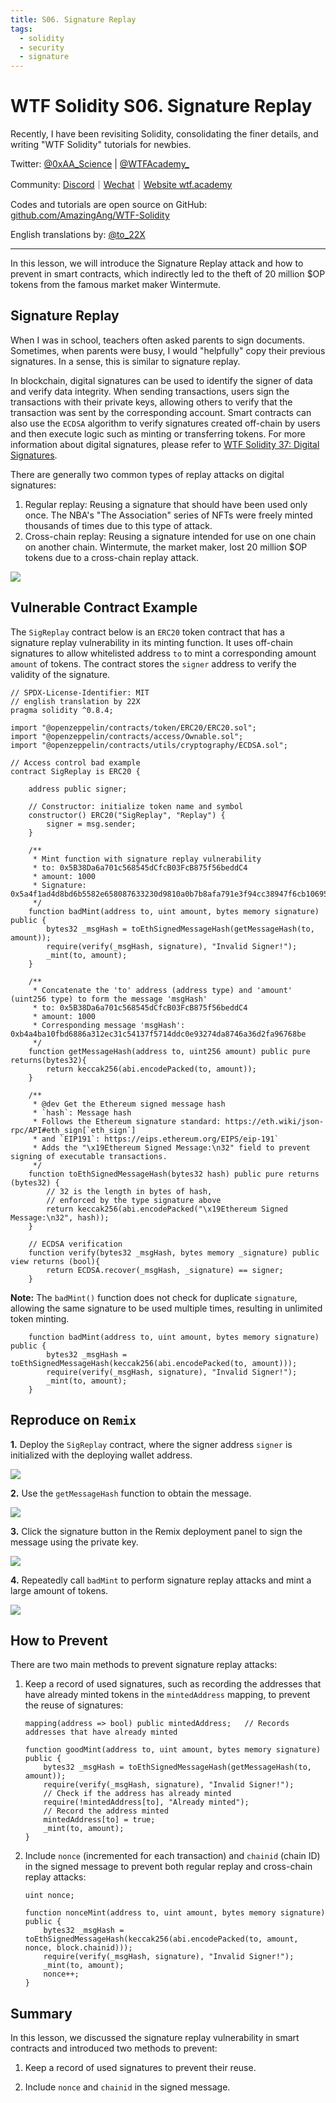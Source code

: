 ```yaml
---
title: S06. Signature Replay
tags:
  - solidity
  - security
  - signature
---
```


# WTF Solidity S06. Signature Replay

Recently, I have been revisiting Solidity, consolidating the finer details, and writing "WTF Solidity" tutorials for newbies. 

Twitter: [@0xAA_Science](https://twitter.com/0xAA_Science) | [@WTFAcademy_](https://twitter.com/WTFAcademy_)

Community: [Discord](https://discord.gg/5akcruXrsk)｜[Wechat](https://docs.google.com/forms/d/e/1FAIpQLSe4KGT8Sh6sJ7hedQRuIYirOoZK_85miz3dw7vA1-YjodgJ-A/viewform?usp=sf_link)｜[Website wtf.academy](https://wtf.academy)

Codes and tutorials are open source on GitHub: [github.com/AmazingAng/WTF-Solidity](https://github.com/AmazingAng/WTF-Solidity)

English translations by: [@to_22X](https://twitter.com/to_22X)

-----

In this lesson, we will introduce the Signature Replay attack and how to prevent in smart contracts, which indirectly led to the theft of 20 million $OP tokens from the famous market maker Wintermute.

## Signature Replay

When I was in school, teachers often asked parents to sign documents. Sometimes, when parents were busy, I would "helpfully" copy their previous signatures. In a sense, this is similar to signature replay.

In blockchain, digital signatures can be used to identify the signer of data and verify data integrity. When sending transactions, users sign the transactions with their private keys, allowing others to verify that the transaction was sent by the corresponding account. Smart contracts can also use the `ECDSA` algorithm to verify signatures created off-chain by users and then execute logic such as minting or transferring tokens. For more information about digital signatures, please refer to [WTF Solidity 37: Digital Signatures](https://github.com/AmazingAng/WTF-Solidity/blob/main/Languages/en/37_Signature_en/readme.md).

There are generally two common types of replay attacks on digital signatures:

1. Regular replay: Reusing a signature that should have been used only once. The NBA's "The Association" series of NFTs were freely minted thousands of times due to this type of attack.
2. Cross-chain replay: Reusing a signature intended for use on one chain on another chain. Wintermute, the market maker, lost 20 million $OP tokens due to a cross-chain replay attack.

![](./img/S06-1.png)

## Vulnerable Contract Example

The `SigReplay` contract below is an `ERC20` token contract that has a signature replay vulnerability in its minting function. It uses off-chain signatures to allow whitelisted address `to` to mint a corresponding amount `amount` of tokens. The contract stores the `signer` address to verify the validity of the signature.

```solidity
// SPDX-License-Identifier: MIT
// english translation by 22X
pragma solidity ^0.8.4;

import "@openzeppelin/contracts/token/ERC20/ERC20.sol";
import "@openzeppelin/contracts/access/Ownable.sol";
import "@openzeppelin/contracts/utils/cryptography/ECDSA.sol";

// Access control bad example
contract SigReplay is ERC20 {

    address public signer;

    // Constructor: initialize token name and symbol
    constructor() ERC20("SigReplay", "Replay") {
        signer = msg.sender;
    }
    
    /**
     * Mint function with signature replay vulnerability
     * to: 0x5B38Da6a701c568545dCfcB03FcB875f56beddC4
     * amount: 1000
     * Signature: 0x5a4f1ad4d8bd6b5582e658087633230d9810a0b7b8afa791e3f94cc38947f6cb1069519caf5bba7b975df29cbfdb4ada355027589a989435bf88e825841452f61b
     */
    function badMint(address to, uint amount, bytes memory signature) public {
        bytes32 _msgHash = toEthSignedMessageHash(getMessageHash(to, amount));
        require(verify(_msgHash, signature), "Invalid Signer!");
        _mint(to, amount);
    }

    /**
     * Concatenate the 'to' address (address type) and 'amount' (uint256 type) to form the message 'msgHash'
     * to: 0x5B38Da6a701c568545dCfcB03FcB875f56beddC4
     * amount: 1000
     * Corresponding message 'msgHash': 0xb4a4ba10fbd6886a312ec31c54137f5714ddc0e93274da8746a36d2fa96768be
     */
    function getMessageHash(address to, uint256 amount) public pure returns(bytes32){
        return keccak256(abi.encodePacked(to, amount));
    }

    /**
     * @dev Get the Ethereum signed message hash
     * `hash`: Message hash 
     * Follows the Ethereum signature standard: https://eth.wiki/json-rpc/API#eth_sign[`eth_sign`]
     * and `EIP191`: https://eips.ethereum.org/EIPS/eip-191`
     * Adds the "\x19Ethereum Signed Message:\n32" field to prevent signing of executable transactions.
     */
    function toEthSignedMessageHash(bytes32 hash) public pure returns (bytes32) {
        // 32 is the length in bytes of hash,
        // enforced by the type signature above
        return keccak256(abi.encodePacked("\x19Ethereum Signed Message:\n32", hash));
    }

    // ECDSA verification
    function verify(bytes32 _msgHash, bytes memory _signature) public view returns (bool){
        return ECDSA.recover(_msgHash, _signature) == signer;
    }
```

**Note:** The `badMint()` function does not check for duplicate `signature`, allowing the same signature to be used multiple times, resulting in unlimited token minting.

```solidity
    function badMint(address to, uint amount, bytes memory signature) public {
        bytes32 _msgHash = toEthSignedMessageHash(keccak256(abi.encodePacked(to, amount)));
        require(verify(_msgHash, signature), "Invalid Signer!");
        _mint(to, amount);
    }
```

## Reproduce on `Remix`

**1.** Deploy the `SigReplay` contract, where the signer address `signer` is initialized with the deploying wallet address.

![](./img/S06-2.png)

**2.** Use the `getMessageHash` function to obtain the message.

![](./img/S06-3.png)

**3.** Click the signature button in the Remix deployment panel to sign the message using the private key.

![](./img/S06-4.png)

**4.** Repeatedly call `badMint` to perform signature replay attacks and mint a large amount of tokens.

![](./img/S06-5.png)

## How to Prevent

There are two main methods to prevent signature replay attacks:

1. Keep a record of used signatures, such as recording the addresses that have already minted tokens in the `mintedAddress` mapping, to prevent the reuse of signatures:

    ```solidity
    mapping(address => bool) public mintedAddress;   // Records addresses that have already minted
    
    function goodMint(address to, uint amount, bytes memory signature) public {
        bytes32 _msgHash = toEthSignedMessageHash(getMessageHash(to, amount));
        require(verify(_msgHash, signature), "Invalid Signer!");
        // Check if the address has already minted
        require(!mintedAddress[to], "Already minted");
        // Record the address minted
        mintedAddress[to] = true;
        _mint(to, amount);
    }
    ```

2. Include `nonce` (incremented for each transaction) and `chainid` (chain ID) in the signed message to prevent both regular replay and cross-chain replay attacks:

    ```solidity
    uint nonce;

    function nonceMint(address to, uint amount, bytes memory signature) public {
        bytes32 _msgHash = toEthSignedMessageHash(keccak256(abi.encodePacked(to, amount, nonce, block.chainid)));
        require(verify(_msgHash, signature), "Invalid Signer!");
        _mint(to, amount);
        nonce++;
    }
    ```

## Summary

In this lesson, we discussed the signature replay vulnerability in smart contracts and introduced two methods to prevent:

1. Keep a record of used signatures to prevent their reuse.

2. Include `nonce` and `chainid` in the signed message.
